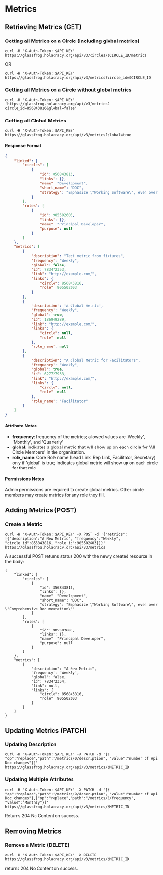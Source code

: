 Metrics
==========

Retrieving Metrics (GET)
--------------------------

### Getting all Metrics on a Circle (including global metrics)

`curl -H "X-Auth-Token: $API_KEY" https://glassfrog.holacracy.org/api/v3/circles/$CIRCLE_ID/metrics`

OR

`curl -H "X-Auth-Token: $API_KEY" https://glassfrog.holacracy.org/api/v3/metrics?circle_id=$CIRCLE_ID`


### Getting all Metrics on a Circle without global metrics

`curl -H "X-Auth-Token: $API_KEY" 'https://glassfrog.holacracy.org/api/v3/metrics?circle_id=856843816&global=false'`

### Getting all Global Metrics

`curl -H "X-Auth-Token: $API_KEY" https://glassfrog.holacracy.org/api/v3/metrics?global=true`


#### Response Format

```json
{
    "linked": {
        "circles": [
            {
                "id": 856843816,
                "links": {},
                "name": "Development",
                "short_name": "DDC",
                "strategy": "Emphasize \"Working Software\", even over \"Comprehensive Documentation\""
            }
        ],
        "roles": [
            {
                "id": 905502603,
                "links": {},
                "name": "Principal Developer",
                "purpose": null
            }
        ]
    },
    "metrics": [
        {
            "description": "Test metric from fixtures",
            "frequency": "Weekly",
            "global": false,
            "id": 783472353,
            "link": "http://example.com/",
            "links": {
                "circle": 856843816,
                "role": 905502603
            }
        },
        {
            "description": "A Global Metric",
            "frequency": "Weekly",
            "global": true,
            "id": 186949289,
            "link": "http://example.com/",
            "links": {
                "circle": null,
                "role": null
            },
            "role_name": null
        },
        {
            "description": "A Global Metric for Facilitators",
            "frequency": "Weekly",
            "global": true,
            "id": 627727933,
            "link": "http://example.com/",
            "links": {
                "circle": null,
                "role": null
            },
            "role_name": "Facilitator"
        }
    ]
}
```

#### Attribute Notes

* **frequency**: frequency of the metrics; allowed values are 'Weekly', 'Monthly', and 'Quarterly'
* **global**: indicates a global metric that will show up on each circle for 'All Circle Members' in the organization.
* **role_name**: Core Role name (Lead Link, Rep Link, Facilitator, Secretary) only if 'global' is true; indicates global metric will show up on each circle for that role

#### Permissions Notes

Admin permissions are required to create global metrics.
Other circle members may create metrics for any role they fill.


Adding Metrics (POST)
-------------------------------

### Create a Metric

`curl -H "X-Auth-Token: $API_KEY" -X POST -d '{"metrics":[{"description":"A New Metric", "frequency":"Weekly", "circle_id":856843816, "role_id":905502603}]}' https://glassfrog.holacracy.org/api/v3/metrics`

A successful POST returns status 200 with the newly created resource in the body:

```
{
    "linked": {
        "circles": [
            {
                "id": 856843816,
                "links": {},
                "name": "Development",
                "short_name": "DDC",
                "strategy": "Emphasize \"Working Software\", even over \"Comprehensive Documentation\""
            }
        ],
        "roles": [
            {
                "id": 905502603,
                "links": {},
                "name": "Principal Developer",
                "purpose": null
            }
        ]
    },
    "metrics": [
        {
            "description": "A New Metric",
            "frequency": "Weekly",
            "global": false,
            "id": 783472354,
            "link": null,
            "links": {
                "circle": 856843816,
                "role": 905502603
            }
        }
    ]
}
```


Updating Metrics (PATCH)
-------------------------------

### Updating Description

`curl -H "X-Auth-Token: $API_KEY" -X PATCH -d '[{ "op":"replace","path":"/metrics/0/description", "value":"number of Api Doc changes"}]' https://glassfrog.holacracy.org/api/v3/metrics/$METRIC_ID`

### Updating Multiple Attributes

`curl -H "X-Auth-Token: $API_KEY" -X PATCH -d '[{ "op":"replace","path":"/metrics/0/description", "value":"number of Api Doc changes"},{"op":"replace","path":"/metrics/0/frequency", "value":"Monthly"}]' https://glassfrog.holacracy.org/api/v3/metrics/$METRIC_ID`

Returns 204 No Content on success.


Removing Metrics
-------------------------------

### Remove a Metric (DELETE)

`curl -H "X-Auth-Token: $API_KEY" -X DELETE https://glassfrog.holacracy.org/api/v3/metrics/$METRIC_ID`

returns 204 No Content on success.
